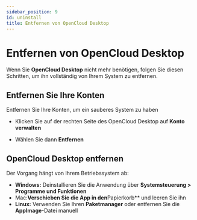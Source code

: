 ```yaml
---
sidebar_position: 9
id: uninstall
title: Entfernen von OpenCloud Desktop
---
```


# Entfernen von OpenCloud Desktop

Wenn Sie **OpenCloud Desktop** nicht mehr benötigen, folgen Sie diesen Schritten, um ihn vollständig von Ihrem System zu
entfernen.

## Entfernen Sie Ihre Konten

Entfernen Sie Ihre Konten, um ein sauberes System zu haben

- Klicken Sie auf der rechten Seite des OpenCloud Desktop auf **Konto verwalten**
<!--<img src={require("./img/uninstall/uninstall-manage-account.png").default} alt="choose what to sync" width="400"/> -->

- Wählen Sie dann **Entfernen**
<!-- <img src={require("./img/uninstall/uninstall-remove.png").default} alt="choose what to sync" width="400"/> -->

## OpenCloud Desktop entfernen

Der Vorgang hängt von Ihrem Betriebssystem ab:

- **Windows:** Deinstallieren Sie die Anwendung über **Systemsteuerung > Programme und Funktionen**
- Mac:**Verschieben Sie die App in den**Papierkorb\*\* und leeren Sie ihn
- **Linux:** Verwenden Sie Ihren **Paketmanager** oder entfernen Sie die **AppImage**-Datei manuell
